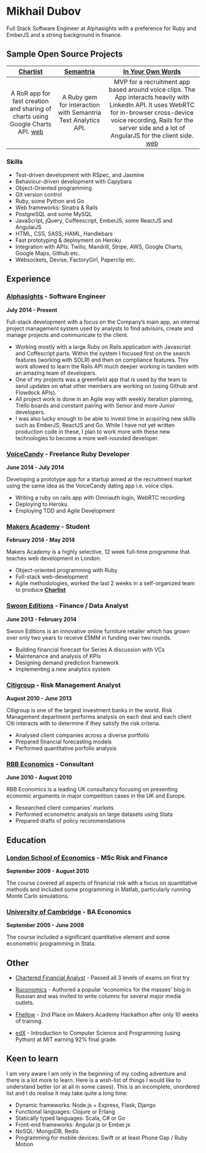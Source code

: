 # Mikhail Dubov

Full Stack Software Engineer at Alphasights with a preference for Ruby and EmberJS and a strong background in finance.


## Sample Open Source Projects

| [Chartist](https://github.com/duboff/chartist)  | [Semantria](https://github.com/duboff/semantria) | [In Your Own Words](https://github.com/duboff/in-your-own-words) | 
| :-----------: | :-----------: | :-----------: |
| A RoR app for fast creation and sharing of charts using Google Charts API. [web](https://charti.st)   | A Ruby gem for interaction with Semantria Text Analytics API. | MVP for a recruitment app based around voice clips. The App interacts heavily with LinkedIn API. It uses WebRTC for in-browser cross-device voice recording, Rails for the server side and a lot of AngularJS for the client side. [web](https://in-your-own-words.herokuapp.com)| 


### Skills

* Test-driven development with RSpec, and Jasmine
* Behaviour-driven development with Capybara
* Object-Oriented programming
* Git version control
* Ruby, some Python and Go
* Web frameworks: Sinatra & Rails
* PostgreSQL and some MySQL
* JavaScript, jQuery, Coffeescript, EmberJS, some ReactJS and AngularJS
* HTML, CSS, SASS, HAML, Handlebars
* Fast prototyping & deployment on Heroku
* Integration with APIs: Twilio, Mandrill, Stripe, AWS, Google Charts, Google Maps, Github etc.
* Websockets, Devise, FactoryGirl, Paperclip etc.

## Experience

### [Alphasights](http://www.alphasights.com/) - Software Engineer

**July 2014 - Present**

Full-stack development with a focus on the Company’s main app, an internal project management system used by analysts to find advisors, create and manage projects and communicate to the client.
* Working mostly with a large Ruby on Rails application with Javascript and Coffescript parts. Within the system I focused first on the search features (working with SOLR) and then on compliance features. This work allowed to learn the Rails API much deeper working in tandem with an amazing team of developers.
* One of my projects was a greenfield app that is used by the team to send updates on what other members are working on (using Github and Flowdock APIs).
* All project work is done in an Agile way with weekly iteration planning, Trello boards and constant pairing with Senior and more Junior developers.
* I was also lucky enough to be able to invest time in acquiring new skills such as EmberJS, ReactJS and Go. While I have not yet written production code in these, I plan to work more with these new technologies to become a more well-rounded developer.




### [VoiceCandy](http://www.voicecandy.com/) - Freelance Ruby Developer

**June 2014 - July 2014**

Developing a prototype app for a startup aimed at the recruitment market using the same idea as the VoiceCandy dating app i.e. voice clips.

* Writing a ruby on rails app with Omniauth login, WebRTC recording
* Deploying to Heroku
* Employing TDD and Agile Development

### [Makers Academy](http://www.makersacademy.com/) - Student

**February 2014 - May 2014**

Makers Academy is a highly selective, 12 week full-time programme that teaches web development in London.

* Object-oriented programming with Ruby
* Full-stack web-development
* Agile methodologies, worked the last 2 weeks in a self-organized team to
 produce **[Chartist](http://charti.st/)**


### [Swoon Editions](https://www.swooneditions.com/) - Finance / Data Analyst

 **June 2013 - February 2014**

Swoon Editions is an innovative online furniture retailer which has grown over only two years to receive £5MM in funding over two rounds.

* Building financial forecast for Series A discussion with VCs
* Maintenance and analysis of KPIs
* Designing demand prediction framework
* Implementing a new analytics system


### [Citigroup](http://www.citi.com/) - Risk Management Analyst

**August 2010 - June 2013**

Citigroup is one of the largest investment banks in the world. Risk Management department performs analysis on each deal and each client Citi interacts with to determine if they satisfy the risk criteria.

* Analysed client companies across a diverse portfolio
* Prepared financial forecasting models
* Performed quantitative porfolio analysis

### [RBB Economics](http://www.rbbeconomics.com/) - Consultant

**June 2010 - August 2010**

RBB Economics is a leading UK consultancy focusing on presenting economic arguments in major competition cases in the UK and Europe.

* Researched client companies' markets
* Performed econometric analysis on large datasets using Stata
* Prepared drafts of policy recommendations

## Education

### [London School of Economics](http://www.lse.ac.uk/) - MSc Risk and Finance

**September 2009 - August 2010**

The course covered all aspects of financial risk with a focus on quantitative methods and included some programming in Matlab, particularly running Monte Carlo simulations.

### [University of Cambridge](http://www.cam.ac.uk/) - BA Economics

**September 2005 - June 2008**

The course included a significant quantitative element and some econometric programming in Stata.


## Other

* [Chartered Financial Analyst](https://www.cfainstitute.org) - Passed all 3 levels of exams on first try

* [Ruconomics](http://www.ruconomics.com/) - Authored a popular 'economics for the masses' blog in Russian and was invited to write columns for several major media outlets.

* [Fhellow](https://github.com/duboff/fhellow) - 2nd Place on Makers Academy Hackathon after only 10 weeks of training.

* [edX](https://s3.amazonaws.com/verify.edx.org/downloads/d20e82d7d84140c6a0a444a38447f48a/Certificate.pdf) - Introduction to Computer Science and Programming (using Python) at MIT earning 92% final grade.

## Keen to learn
I am very aware I am only in the beginning of my coding adventure and there is a lot more to learn. Here is a wish-list of things I would like to understand better (or at all in some cases). This is an incomplete, unordered list and I do realise it may take quite a long time:

* Dynamic frameworks: Node.js + Express, Flask, Django
* Functional languages: Clojure or Erlang
* Statically typed languages: Scala, C# or Go
* Front-end frameworks: Angular.js or Ember.js
* NoSQL: MongoDB, Redis
* Programming for mobile devices: Swift or at least Phone Gap / Ruby Motion
